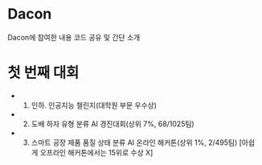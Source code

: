 # Dacon

Dacon에 참여한 내용 코드 공유 및 간단 소개

# 첫 번째 대회
- 01. 인하. 인공지능 챌린지(대학원 부문 우수상)
- 02. 도배 하자 유형 분류 AI 경진대회(상위 7%, 68/1025팀)
- 03. 스마트 공장 제품 품질 상태 분류 AI 온라인 해커톤(상위 1%, 2/495팀) [아쉽게 오프라인 해커톤에서는 15위로 수상 X]
